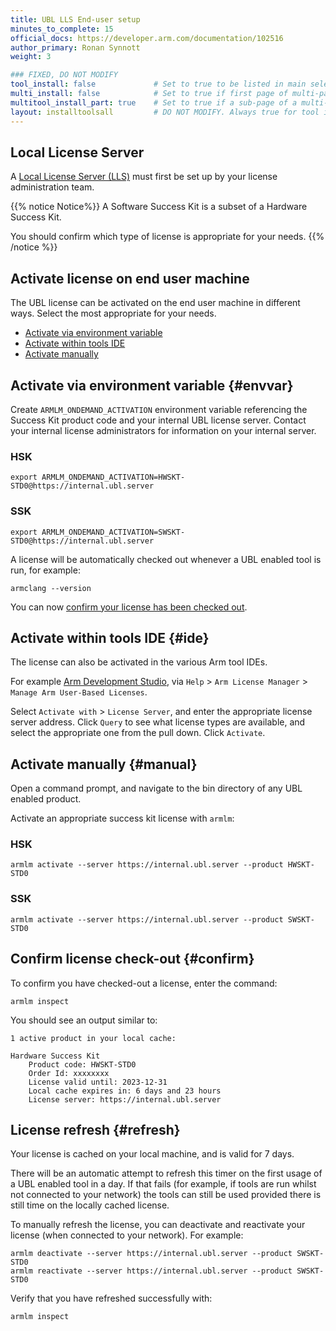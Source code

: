 ```yaml
---
title: UBL LLS End-user setup
minutes_to_complete: 15
official_docs: https://developer.arm.com/documentation/102516
author_primary: Ronan Synnott
weight: 3

### FIXED, DO NOT MODIFY
tool_install: false             # Set to true to be listed in main selection page, else false
multi_install: false            # Set to true if first page of multi-page article, else false
multitool_install_part: true    # Set to true if a sub-page of a multi-page article, else false
layout: installtoolsall         # DO NOT MODIFY. Always true for tool install articles
---
```

## Local License Server

A [Local License Server (LLS)](/install-guides/license/ubl_license_admin/) must first be set up by your license administration team.

{{% notice Notice%}}
A Software Success Kit is a subset of a Hardware Success Kit.

You should confirm which type of license is appropriate for your needs.
{{% /notice %}}

## Activate license on end user machine

The UBL license can be activated on the end user machine in different ways. Select the most appropriate for your needs.

* [Activate via environment variable](#envvar)
* [Activate within tools IDE](#ide)
* [Activate manually](#manual)

## Activate via environment variable {#envvar}

Create `ARMLM_ONDEMAND_ACTIVATION` environment variable referencing the Success Kit product code and your internal UBL license server. Contact your internal license administrators for information on your internal server.

### HSK
```console
export ARMLM_ONDEMAND_ACTIVATION=HWSKT-STD0@https://internal.ubl.server
```
### SSK
```console
export ARMLM_ONDEMAND_ACTIVATION=SWSKT-STD0@https://internal.ubl.server
```

A license will be automatically checked out whenever a UBL enabled tool is run, for example:
```command
armclang --version
```
You can now [confirm your license has been checked out](#confirm).

## Activate within tools IDE {#ide}

The license can also be activated in the various Arm tool IDEs.

For example [Arm Development Studio](https://developer.arm.com/Tools%20and%20Software/Arm%20Development%20Studio), via `Help` > `Arm License Manager` > `Manage Arm User-Based Licenses`.

Select `Activate with` > `License Server`, and enter the appropriate license server address. Click `Query` to see what license types are available, and select the appropriate one from the pull down. Click `Activate`.

## Activate manually {#manual}

Open a command prompt, and navigate to the bin directory of any UBL enabled product.

Activate an appropriate success kit license with `armlm`:
### HSK
```console
armlm activate --server https://internal.ubl.server --product HWSKT-STD0
```
### SSK
```
armlm activate --server https://internal.ubl.server --product SWSKT-STD0
```

## Confirm license check-out {#confirm}

To confirm you have checked-out a license, enter the command:
```console
armlm inspect
```

You should see an output similar to:
```output
1 active product in your local cache:

Hardware Success Kit
    Product code: HWSKT-STD0
    Order Id: xxxxxxxx
    License valid until: 2023-12-31
    Local cache expires in: 6 days and 23 hours
    License server: https://internal.ubl.server
```

## License refresh {#refresh}

Your license is cached on your local machine, and is valid for 7 days.

There will be an automatic attempt to refresh this timer on the first usage of a UBL enabled tool in a day. If that fails (for example, if tools are run whilst not connected to your network) the tools can still be used provided there is still time on the locally cached license.

To manually refresh the license, you can deactivate and reactivate your license (when connected to your network). For example:
```command
armlm deactivate --server https://internal.ubl.server --product SWSKT-STD0
armlm reactivate --server https://internal.ubl.server --product SWSKT-STD0
```

Verify that you have refreshed successfully with:
```command
armlm inspect
```
